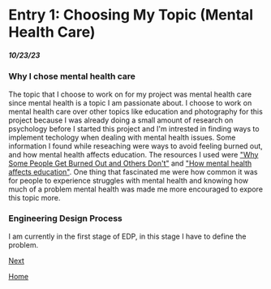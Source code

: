 # Entry 1: Choosing My Topic (Mental Health Care)
##### 10/23/23

### Why I chose mental health care
The topic that I choose to work on for my project was mental health care since mental health is a topic I am passionate about. I choose to work on mental health care over other topics like education and photography for this project because I was already doing a small amount of research on psychology before I started this project and I'm intrested in finding ways to implement techology when dealing with mental health issues. Some information I found while reseaching were ways to avoid feeling burned out, and how mental health affects education. The resources I used were ["Why Some People Get Burned Out and Others Don't"](https://hbr.org/2016/11/why-some-people-get-burned-out-and-others-dont) and ["How mental health affects education"](https://shawmind.org/how-mental-health-affects-education/). One thing that fascinated me were how common it was for people to experience struggles with mental health and knowing how much of a problem mental health was made me more encouraged to expore this topic more.

### Engineering Design Process
I am currently in the first stage of EDP, in this stage I have to define the problem.    

[Next](entry02.md)

[Home](../README.md)
